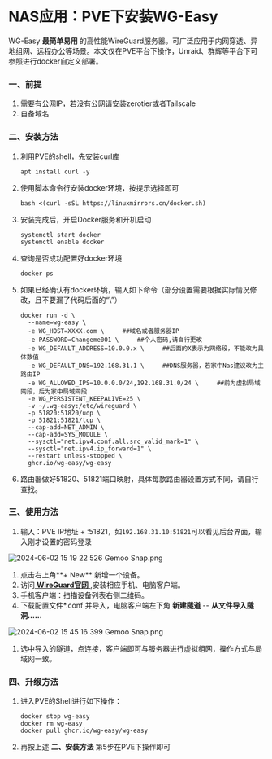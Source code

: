 # NAS应用：PVE下安装WG-Easy


WG-Easy **最简单易用** 的高性能WireGuard服务器。可广泛应用于内网穿透、异地组网、远程办公等场景。本文仅在PVE平台下操作，Unraid、群辉等平台下可参照进行docker自定义部署。

### 一、前提

1. 需要有公网IP，若没有公网请安装zerotier或者Tailscale
2. 自备域名

### 二、安装方法

1. 利用PVE的shell，先安装curl库

   ```
   apt install curl -y
   ```

2. 使用脚本命令行安装docker环境，按提示选择即可

   ```
   bash <(curl -sSL https://linuxmirrors.cn/docker.sh)
   ```

3. 安装完成后，开启Docker服务和开机启动

   ```
   systemctl start docker
   systemctl enable docker
   ```

4. 查询是否成功配置好docker环境

   ```
   docker ps
   ```

5. 如果已经确认有docker环境，输入如下命令（部分设置需要根据实际情况修改，且不要漏了代码后面的“\”）

   ```
   docker run -d \
     --name=wg-easy \
     -e WG_HOST=XXXX.com \     ##域名或者服务器IP
     -e PASSWORD=Changeme001 \     ##个人密码,请自行更改
     -e WG_DEFAULT_ADDRESS=10.0.0.x \     ##后面的X表示为网络段，不能改为具体数值
     -e WG_DEFAULT_DNS=192.168.31.1 \     ##DNS服务器，若家中Nas建议改为主路由IP
     -e WG_ALLOWED_IPS=10.0.0.0/24,192.168.31.0/24 \     ##前为虚拟局域网段，后为家中局域网段
     -e WG_PERSISTENT_KEEPALIVE=25 \
     -v ~/.wg-easy:/etc/wireguard \
     -p 51820:51820/udp \
     -p 51821:51821/tcp \
     --cap-add=NET_ADMIN \
     --cap-add=SYS_MODULE \
     --sysctl="net.ipv4.conf.all.src_valid_mark=1" \
     --sysctl="net.ipv4.ip_forward=1" \
     --restart unless-stopped \
     ghcr.io/wg-easy/wg-easy
   ```

6. 路由器做好51820、51821端口映射，具体每款路由器设置方式不同，请自行查找。

### 三、使用方法

1. 输入：PVE IP地址 + :51821，如`192.168.31.10:51821`可以看见后台界面，输入刚才设置的密码登录

![2024-06-02 15 19 22 526  Gemoo Snap.png](https://nas-u.top/usr/uploads/2024/06/3322822774.png)

1. 点击右上角**+ New** 新增一个设备。
2. 访问[ **WireGuard官网** ](https://www.wireguard.com/install/),安装相应手机、电脑客户端。
3. 手机客户端：扫描设备列表右侧二维码。
4. 下载配置文件*.conf 并导入，电脑客户端左下角 **新建隧道** -- **从文件导入隧洞……**

![2024-06-02 15 45 16 399  Gemoo Snap.png](https://nas-u.top/usr/uploads/2024/06/2749468657.png)

1. 选中导入的隧道，点连接，客户端即可与服务器进行虚拟组网，操作方式与局域网一致。

### 四、升级方法

1. 进入PVE的Shell进行如下操作：

   ```
   docker stop wg-easy
   docker rm wg-easy
   docker pull ghcr.io/wg-easy/wg-easy
   ```

2. 再按上述 **二、安装方法** 第5步在PVE下操作即可